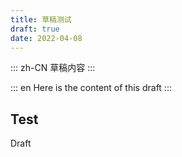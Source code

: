 ```yaml
---
title: 草稿测试
draft: true
date: 2022-04-08
---
```


::: zh-CN
草稿内容
:::

::: en
Here is the content of this draft
:::

## Test

Draft

<!-- more -->

<!-- {{ frontmatter }} -->
